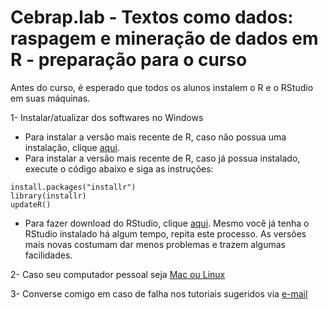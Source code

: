 #  Cebrap.lab - Textos como dados: raspagem e mineração de dados em R - preparação para o curso

Antes do curso, é esperado que todos os alunos instalem o R e o RStudio em suas máquinas. 

1- Instalar/atualizar dos softwares no Windows

- Para instalar a versão mais recente de R, caso não possua uma instalação, clique [aqui](https://cran.r-project.org/).
- Para instalar a versão mais recente de R, caso já possua instalado, execute o código abaixo e siga as instruções:

```{r}
install.packages("installr")
library(installr)
updateR()
```

- Para fazer download do RStudio, clique [aqui](https://www.rstudio.com/products/rstudio/download/#download). Mesmo você já tenha o RStudio instalado há algum tempo, repita este processo. As versões mais novas costumam dar menos problemas e trazem algumas facilidades.

2- Caso seu computador pessoal seja [Mac ou Linux](https://www.datacamp.com/community/tutorials/installing-R-windows-mac-ubuntu)

3- Converse comigo em caso de falha nos tutoriais sugeridos via [e-mail](thiagomeireles@usp.br)

